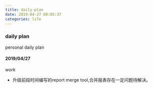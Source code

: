 ```yaml
---
title: daily-plan
date: 2019-04-27 08:05:37
categories: life
---
```


### daily plan
personal daily plan

#### 2019/04/27
*work*
- 升级前段时间编写的report merge tool,合并报表存在一定问题待解决。
